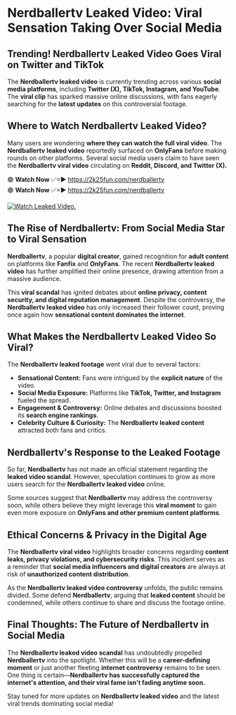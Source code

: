 # Nerdballertv Leaked Video: Viral Sensation Taking Over Social Media

## **Trending! Nerdballertv Leaked Video Goes Viral on Twitter and TikTok**
The **Nerdballertv leaked video** is currently trending across various **social media platforms**, including **Twitter (X), TikTok, Instagram, and YouTube**. The **viral clip** has sparked massive online discussions, with fans eagerly searching for the **latest updates** on this controversial footage.

## **Where to Watch Nerdballertv Leaked Video?**
Many users are wondering **where they can watch the full viral video**. The **Nerdballertv leaked video** reportedly surfaced on **OnlyFans** before making rounds on other platforms. Several social media users claim to have seen the **Nerdballertv viral video** circulating on **Reddit, Discord, and Twitter (X).**

🟢 **Watch Now** ✅=► https://2k25fun.com/nerdballertv  
🟢 **Watch Now** ✅=► https://2k25fun.com/nerdballertv  

[![Watch Leaked Video.](https://miro.medium.com/v2/resize:fit:828/format:webp/1*cilzJN44JGOrTw9NJCrNHA.gif "Watch Leaked Video")](https://2k25fun.com/nerdballertv)

## **The Rise of Nerdballertv: From Social Media Star to Viral Sensation**
**Nerdballertv**, a popular **digital creator**, gained recognition for **adult content** on platforms like **Fanfix** and **OnlyFans**. The recent **Nerdballertv leaked video** has further amplified their online presence, drawing attention from a massive audience.

This **viral scandal** has ignited debates about **online privacy, content security, and digital reputation management**. Despite the controversy, the **Nerdballertv leaked video** has only increased their follower count, proving once again how **sensational content dominates the internet**.

## **What Makes the Nerdballertv Leaked Video So Viral?**
The **Nerdballertv leaked footage** went viral due to several factors:
- **Sensational Content:** Fans were intrigued by the **explicit nature** of the video.
- **Social Media Exposure:** Platforms like **TikTok, Twitter, and Instagram** fueled the spread.
- **Engagement & Controversy:** Online debates and discussions boosted its **search engine rankings**.
- **Celebrity Culture & Curiosity:** The **Nerdballertv leaked content** attracted both fans and critics.

## **Nerdballertv's Response to the Leaked Footage**
So far, **Nerdballertv** has not made an official statement regarding the **leaked video scandal**. However, speculation continues to grow as more users search for the **Nerdballertv leaked video** online.

Some sources suggest that **Nerdballertv** may address the controversy soon, while others believe they might leverage this **viral moment** to gain even more exposure on **OnlyFans and other premium content platforms**.

## **Ethical Concerns & Privacy in the Digital Age**
The **Nerdballertv viral video** highlights broader concerns regarding **content leaks, privacy violations, and cybersecurity risks**. This incident serves as a reminder that **social media influencers and digital creators** are always at risk of **unauthorized content distribution**.

As the **Nerdballertv leaked video controversy** unfolds, the public remains divided. Some defend **Nerdballertv**, arguing that **leaked content** should be condemned, while others continue to share and discuss the footage online.

## **Final Thoughts: The Future of Nerdballertv in Social Media**
The **Nerdballertv leaked video scandal** has undoubtedly propelled **Nerdballertv** into the spotlight. Whether this will be a **career-defining moment** or just another fleeting **internet controversy** remains to be seen. One thing is certain—**Nerdballertv has successfully captured the internet's attention, and their viral fame isn't fading anytime soon.**

Stay tuned for more updates on **Nerdballertv leaked video** and the latest viral trends dominating social media!
